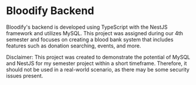 # Bloodify Backend

Bloodify's backend is developed using TypeScript with the NestJS framework and utilizes MySQL. This project was assigned during our 4th semester and focuses on creating a blood bank system that includes features such as donation searching, events, and more.

Disclaimer: This project was created to demonstrate the potential of MySQL and NestJS for my semester project within a short timeframe. Therefore, it should not be used in a real-world scenario, as there may be some security issues present.
